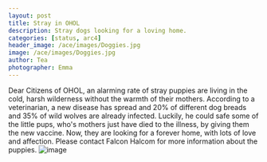 ```yaml
---
layout: post
title: Stray in OHOL
description: Stray dogs looking for a loving home.
categories: [status, arc4]
header_image: /ace/images/Doggies.jpg
image: /ace/images/Doggies.jpg
author: Tea
photographer: Emma
---
```


Dear Citizens of OHOL, an alarming rate of stray puppies are living in the cold, harsh wilderness without the warmth of their mothers. According to a veterinarian, a new disease has spread and 20% of different dog breads and 35% of wild wolves are already infected. Luckily, he could safe some of the little pups, who's mothers just have died to the illness, by giving them the new vaccine. Now, they are looking for a forever home, with lots of love and affection. Please contact Falcon Halcom for more information about the puppies. 
![image](/ace/images/Doggies.jpg)